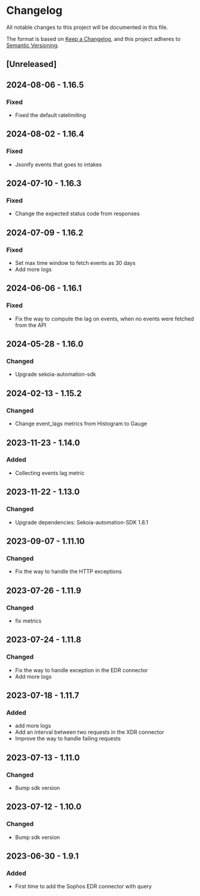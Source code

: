 # Changelog

All notable changes to this project will be documented in this file.

The format is based on [Keep a Changelog](https://keepachangelog.com/en/1.0.0/),
and this project adheres to [Semantic Versioning](https://semver.org/spec/v2.0.0.html).

## [Unreleased]

## 2024-08-06 - 1.16.5

### Fixed

- Fixed the default ratelimiting

## 2024-08-02 - 1.16.4

### Fixed

- Jsonify events that goes to intakes

## 2024-07-10 - 1.16.3

### Fixed

- Change the expected status code from responses

## 2024-07-09 - 1.16.2

### Fixed

- Set max time window to fetch events as 30 days
- Add more logs

## 2024-06-06 - 1.16.1

### Fixed

- Fix the way to compute the lag on events, when no events were fetched from the API

## 2024-05-28 - 1.16.0

### Changed

- Upgrade sekoia-automation-sdk

## 2024-02-13 - 1.15.2

### Changed

- Change event_lags metrics from Histogram to Gauge

## 2023-11-23 - 1.14.0

### Added

- Collecting events lag metric

## 2023-11-22 - 1.13.0

### Changed

- Upgrade dependencies: Sekoia-automation-SDK 1.8.1

## 2023-09-07 - 1.11.10

### Changed

- Fix the way to handle the HTTP exceptions

## 2023-07-26 - 1.11.9

### Changed

- fix metrics

## 2023-07-24 - 1.11.8

### Changed

- Fix the way to handle exception in the EDR connector
- Add more logs

## 2023-07-18 - 1.11.7

### Added

- add more logs
- Add an interval between two requests in the XDR connector
- Improve the way to handle failing requests

## 2023-07-13 - 1.11.0

### Changed

- Bump sdk version

## 2023-07-12 - 1.10.0

### Changed

- Bump sdk version

## 2023-06-30 - 1.9.1

### Added

- First time to add the Sophos EDR connector with query
